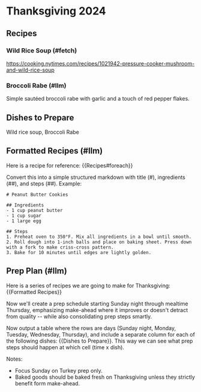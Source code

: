 # Thanksgiving 2024
## Recipes

### Wild Rice Soup (#fetch)
https://cooking.nytimes.com/recipes/1021942-pressure-cooker-mushroom-and-wild-rice-soup

### Broccoli Rabe (#llm)
Simple sautéed broccoli rabe with garlic and a touch of red pepper flakes.

## Dishes to Prepare
Wild rice soup, Broccoli Rabe

## Formatted Recipes (#llm)

Here is a recipe for reference:
{{Recipes#foreach}}

Convert this into a simple structured markdown with title (#), ingredients (##), and steps (##). Example:

    # Peanut Butter Cookies

    ## Ingredients
    - 1 cup peanut butter
    - 1 cup sugar
    - 1 large egg

    ## Steps
    1. Preheat oven to 350°F. Mix all ingredients in a bowl until smooth.
    2. Roll dough into 1-inch balls and place on baking sheet. Press down with a fork to make criss-cross pattern.
    3. Bake for 10 minutes until edges are lightly golden.

## Prep Plan (#llm)

Here is a series of recipes we are going to make for Thanksgiving:
{{Formatted Recipes}}

Now we'll create a prep schedule starting Sunday night through mealtime Thursday, emphasizing make-ahead where it improves or doesn't detract from quality -- while also consolidating prep steps smartly.

Now output a table where the rows are days (Sunday night, Monday, Tuesday, Wednesday, Thursday), and include a separate column for each of the following dishes: {{Dishes to Prepare}}. This way we can see what prep steps should happen at which cell (time x dish).

Notes:
  * Focus Sunday on Turkey prep only.
  * Baked goods should be baked fresh on Thanksgiving unless they strictly benefit form make-ahead.
